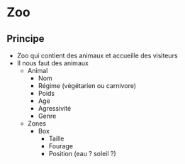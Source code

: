 # Zoo

## Principe

- Zoo qui contient des animaux et accueille des visiteurs
- Il nous faut des animaux
    - Animal
        - Nom
        - Régime (végétarien ou carnivore)
        - Poids
        - Age
        - Agressivité
        - Genre
    - Zones
        - Box
            - Taille
            - Fourage
            - Position (eau ? soleil ?)